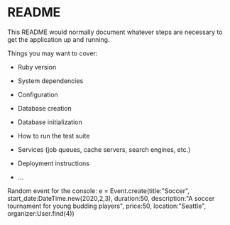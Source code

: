 # README

This README would normally document whatever steps are necessary to get the
application up and running.

Things you may want to cover:

* Ruby version

* System dependencies

* Configuration

* Database creation

* Database initialization

* How to run the test suite

* Services (job queues, cache servers, search engines, etc.)

* Deployment instructions

* ...

Random event for the console: e = Event.create(title:"Soccer", start_date:DateTime.new(2020,2,3), duration:50, description:"A soccer tournament for young budding players", price:50, location:"Seattle", organizer:User.find(4))
